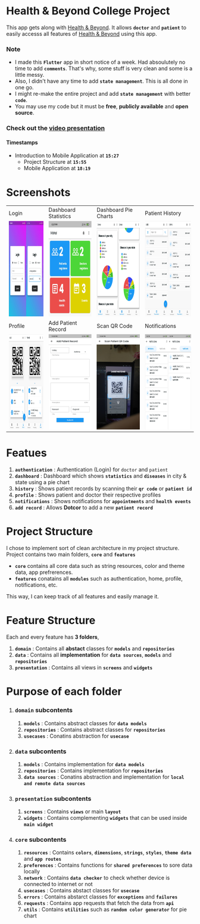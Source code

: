 # Health & Beyond College Project
This app gets along with [Health & Beyond](https://healthandbeyond.xyz/). It allows **`doctor`** and **`patient`** to easily accesss all features of [Health & Beyond](https://healthandbeyond.xyz/) using this app.

### Note
- I made this **`Flutter`** app in short notice of a week. Had absoulutely no time to add **`comments`**.
That's why, some stuff is very clean and some is a little messy.
- Also, I didn't have any time to add **`state management`**.
This is all done in one go.
- I might re-make the entire project and add **`state management`** with better **`code`**.
- You may use my code but it must be **free**, **publicly available** and **open source**.

### Check out the [video presentation](https://www.youtube.com/watch?v=tvBAQAZmhoM)
#### Timestamps

- Introduction to Mobile Application at **`15:27`**
    - Project Structure at **`15:55`**
    - Mobile Application at **`18:19`**

# Screenshots

<table>
  <tr>
    <td>Login</td>
    <td>Dashboard Statistics</td>
    <td>Dashboard Pie Charts</td>
    <td>Patient History</td>
  </tr>
  <tr>
    <td><img src="https://github.com/DetainedDeveloper/HealthAndBeyond-College-Project/blob/master/Screenshots/01.jpg?raw=false" width=256 height=256></td>
    <td><img src="https://github.com/DetainedDeveloper/HealthAndBeyond-College-Project/blob/master/Screenshots/02.jpg?raw=false" width=256 height=256></td>
    <td><img src="https://github.com/DetainedDeveloper/HealthAndBeyond-College-Project/blob/master/Screenshots/03.jpg?raw=false" width=256 height=256></td>
    <td><img src="https://github.com/DetainedDeveloper/HealthAndBeyond-College-Project/blob/master/Screenshots/04.jpg?raw=false" width=256 height=256></td>
  </tr>
  <tr>
    <td>Profile</td>
    <td>Add Patient Record</td>
    <td>Scan QR Code</td>
    <td>Notifications</td>
  </tr>
  <tr>
    <td><img src="https://github.com/DetainedDeveloper/HealthAndBeyond-College-Project/blob/master/Screenshots/05.jpg?raw=false" width=256 height=256></td>
    <td><img src="https://github.com/DetainedDeveloper/HealthAndBeyond-College-Project/blob/master/Screenshots/06.jpg?raw=false" width=256 height=256></td>
    <td><img src="https://github.com/DetainedDeveloper/HealthAndBeyond-College-Project/blob/master/Screenshots/07.jpg?raw=false" width=256 height=256></td>
    <td><img src="https://github.com/DetainedDeveloper/HealthAndBeyond-College-Project/blob/master/Screenshots/08.jpg?raw=false" width=256 height=256></td>
  </tr>
 </table>

# Featues

1. **`authentication`** : Authentication (Login) for `doctor` and `patient`
2. **`dashboard`** : Dashboard which shows **`statistics`** and **`diseases`** in city & state using a pie chart
3. **`history`** :  Shows patient records by scanning their **`qr code`** or **`patient id`**
4. **`profile`** :  Shows patient and doctor their respective profiles
5. **`notifications`** : Shows notifications for **`appointments`** and **`health events`**
6. **`add record`** : Allows **Dotcor** to add a new **`patient record`**

# Project Structure

I chose to implement sort of clean architecture in my project structure.
Project contains two main folders, **`core`** and **`features`**

- **`core`** contains all core data such as string resources, color and theme data, app prefrerences.
- **`features`** conatains all **`modules`** such as authentication, home, profile, notifications, etc.

This way, I can keep track of all features and easily manage it.

# Feature Structure

Each and every feature has **3 folders**,

1. **`domain`** : Contains all **abstact** classes for **`models`** and **`repositories`**
2. **`data`** : Contains all **implementation** for **`data sources`**, **`models`** and **`repositories`**
3. **`presentation`** : Contains all views in **`screens`** and **`widgets`**

# Purpose of each folder

1. ### **`domain`** subcontents

    1. **`models`** : Contains abstract classes for **`data models`**
    2. **`repositories`** : Contains abstract classes for **`repositories`**
    3. **`usecases`** : Conatins abstraction for **`usecase`**

2. ### **`data`** subcontents

    1. **`models`** : Contains implementation for **`data models`**
    2. **`repositories`** : Contains implementation for **`repositories`**
    3. **`data sources`** : Conatins abstraction and implementation for **`local and remote data sources`**

3. ### **`presentation`** subcontents

    1. **`screens`** : Contains **`views`** or main **`layout`**
    2. **`widgets`** : Contains complementing **`widgets`** that can be used inside **`main widget`**

4. ### **`core`** subcontents

    1. **`resources`** : Contains **`colors`**, **`dimensions`**, **`strings`**, **`styles`**, **`theme data`** and **`app routes`**
    2. **`preferences`** : Contains functions for **`shared preferences`** to sore data locally
    3. **`network`** : Contains **`data checker`** to check whether device is connected to internet or not
    4. **`usecases`** : Contains abstact classes for **`usecase`**
    5. **`errors`** : Contains abstarct classes for **`exceptions`** and **`failures`**
    6. **`requests`** : Contains app requests that fetch the data from **`api`**
    7. **`utils`** : Contains **`utilities`** such as **`random color generator`** for pie chart
